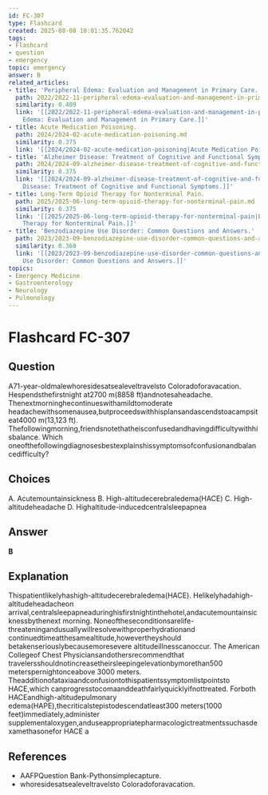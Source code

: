 ```yaml
---
id: FC-307
type: Flashcard
created: 2025-08-08 10:01:35.762042
tags:
- Flashcard
- question
- emergency
topic: emergency
answer: B
related_articles:
- title: 'Peripheral Edema: Evaluation and Management in Primary Care.'
  path: 2022/2022-11-peripheral-edema-evaluation-and-management-in-primary-care.md
  similarity: 0.409
  link: '[[2022/2022-11-peripheral-edema-evaluation-and-management-in-primary-care|Peripheral
    Edema: Evaluation and Management in Primary Care.]]'
- title: Acute Medication Poisoning.
  path: 2024/2024-02-acute-medication-poisoning.md
  similarity: 0.375
  link: '[[2024/2024-02-acute-medication-poisoning|Acute Medication Poisoning.]]'
- title: 'Alzheimer Disease: Treatment of Cognitive and Functional Symptoms.'
  path: 2024/2024-09-alzheimer-disease-treatment-of-cognitive-and-functional-symp.md
  similarity: 0.375
  link: '[[2024/2024-09-alzheimer-disease-treatment-of-cognitive-and-functional-symp|Alzheimer
    Disease: Treatment of Cognitive and Functional Symptoms.]]'
- title: Long-Term Opioid Therapy for Nonterminal Pain.
  path: 2025/2025-06-long-term-opioid-therapy-for-nonterminal-pain.md
  similarity: 0.375
  link: '[[2025/2025-06-long-term-opioid-therapy-for-nonterminal-pain|Long-Term Opioid
    Therapy for Nonterminal Pain.]]'
- title: 'Benzodiazepine Use Disorder: Common Questions and Answers.'
  path: 2023/2023-09-benzodiazepine-use-disorder-common-questions-and-answers.md
  similarity: 0.368
  link: '[[2023/2023-09-benzodiazepine-use-disorder-common-questions-and-answers|Benzodiazepine
    Use Disorder: Common Questions and Answers.]]'
topics:
- Emergency Medicine
- Gastroenterology
- Neurology
- Pulmonology
---
```


# Flashcard FC-307

## Question

A71-year-oldmalewhoresidesatsealeveltravelsto Coloradoforavacation. Hespendsthefirstnight at2700 m(8858 ft)andnotesaheadache. Thenextmorninghecontinueswithamildtomoderate headachewithsomenausea,butproceedswithhisplansandascendstoacampsiteat4000 m(13,123 ft). Thefollowingmorning,friendsnotethatheisconfusedandhavingdifficultywithhisbalance. Which oneofthefollowingdiagnosesbestexplainshissymptomsofconfusionandbalancedifficulty?

## Choices

A. Acutemountainsickness
B. High-altitudecerebraledema(HACE)
C. High-altitudeheadache
D. Highaltitude-inducedcentralsleepapnea

## Answer

**B**

## Explanation

Thispatientlikelyhashigh-altitudecerebraledema(HACE). Helikelyhadahigh-altitudeheadacheon arrival,centralsleepapneaduringhisfirstnightinthehotel,andacutemountainsicknessbythenext morning. Noneoftheseconditionsarelife-threateningandusuallywillresolvewithproperhydrationand continuedtimeatthesamealtitude,howevertheyshould betakenseriouslybecausemoresevere altitudeillnesscanoccur. The American Collegeof Chest Physiciansandothersrecommendthat travelersshouldnotincreasetheirsleepingelevationbymorethan500 meterspernightonceabove 3000 meters. Theadditionofataxiaandconfusiontothispatientssymptomlistpointsto HACE,which canprogresstocomaanddeathfairlyquicklyifnottreated. Forboth HACEandhigh-altitudepulmonary edema(HAPE),thecriticalstepistodescendatleast300 meters(1000 feet)immediately,administer supplementaloxygen,anduseappropriatepharmacologictreatmentssuchasdexamethasonefor HACE a

## References

- AAFPQuestion Bank-Pythonsimplecapture.
- whoresidesatsealeveltravelsto Coloradoforavacation.

